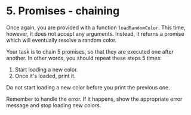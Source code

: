 # 5. Promises - chaining

Once again, you are provided with a function `loadRandomColor`. This time, however, it does not accept any arguments. Instead, it returns a promise which will eventually resolve a random color.

Your task is to chain 5 promises, so that they are executed one after another. In other words, you should repeat these steps 5 times:

1. Start loading a new color.
2. Once it's loaded, print it.

Do not start loading a new color before you print the previous one.

Remember to handle the error. If it happens, show the appropriate error message and stop loading new colors.
